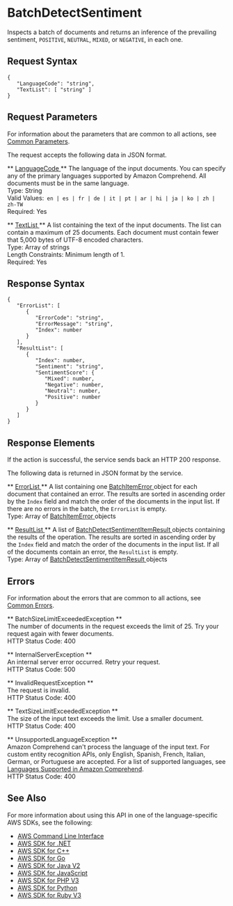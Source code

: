 # BatchDetectSentiment<a name="API_BatchDetectSentiment"></a>

Inspects a batch of documents and returns an inference of the prevailing sentiment, `POSITIVE`, `NEUTRAL`, `MIXED`, or `NEGATIVE`, in each one\.

## Request Syntax<a name="API_BatchDetectSentiment_RequestSyntax"></a>

```
{
   "LanguageCode": "string",
   "TextList": [ "string" ]
}
```

## Request Parameters<a name="API_BatchDetectSentiment_RequestParameters"></a>

For information about the parameters that are common to all actions, see [Common Parameters](CommonParameters.md)\.

The request accepts the following data in JSON format\.

 ** [ LanguageCode ](#API_BatchDetectSentiment_RequestSyntax) **   <a name="comprehend-BatchDetectSentiment-request-LanguageCode"></a>
The language of the input documents\. You can specify any of the primary languages supported by Amazon Comprehend\. All documents must be in the same language\.  
Type: String  
Valid Values:` en | es | fr | de | it | pt | ar | hi | ja | ko | zh | zh-TW`   
Required: Yes

 ** [ TextList ](#API_BatchDetectSentiment_RequestSyntax) **   <a name="comprehend-BatchDetectSentiment-request-TextList"></a>
A list containing the text of the input documents\. The list can contain a maximum of 25 documents\. Each document must contain fewer that 5,000 bytes of UTF\-8 encoded characters\.  
Type: Array of strings  
Length Constraints: Minimum length of 1\.  
Required: Yes

## Response Syntax<a name="API_BatchDetectSentiment_ResponseSyntax"></a>

```
{
   "ErrorList": [ 
      { 
         "ErrorCode": "string",
         "ErrorMessage": "string",
         "Index": number
      }
   ],
   "ResultList": [ 
      { 
         "Index": number,
         "Sentiment": "string",
         "SentimentScore": { 
            "Mixed": number,
            "Negative": number,
            "Neutral": number,
            "Positive": number
         }
      }
   ]
}
```

## Response Elements<a name="API_BatchDetectSentiment_ResponseElements"></a>

If the action is successful, the service sends back an HTTP 200 response\.

The following data is returned in JSON format by the service\.

 ** [ ErrorList ](#API_BatchDetectSentiment_ResponseSyntax) **   <a name="comprehend-BatchDetectSentiment-response-ErrorList"></a>
A list containing one [ BatchItemError ](API_BatchItemError.md) object for each document that contained an error\. The results are sorted in ascending order by the `Index` field and match the order of the documents in the input list\. If there are no errors in the batch, the `ErrorList` is empty\.  
Type: Array of [ BatchItemError ](API_BatchItemError.md) objects

 ** [ ResultList ](#API_BatchDetectSentiment_ResponseSyntax) **   <a name="comprehend-BatchDetectSentiment-response-ResultList"></a>
A list of [ BatchDetectSentimentItemResult ](API_BatchDetectSentimentItemResult.md) objects containing the results of the operation\. The results are sorted in ascending order by the `Index` field and match the order of the documents in the input list\. If all of the documents contain an error, the `ResultList` is empty\.  
Type: Array of [ BatchDetectSentimentItemResult ](API_BatchDetectSentimentItemResult.md) objects

## Errors<a name="API_BatchDetectSentiment_Errors"></a>

For information about the errors that are common to all actions, see [Common Errors](CommonErrors.md)\.

 ** BatchSizeLimitExceededException **   
The number of documents in the request exceeds the limit of 25\. Try your request again with fewer documents\.  
HTTP Status Code: 400

 ** InternalServerException **   
An internal server error occurred\. Retry your request\.  
HTTP Status Code: 500

 ** InvalidRequestException **   
The request is invalid\.  
HTTP Status Code: 400

 ** TextSizeLimitExceededException **   
The size of the input text exceeds the limit\. Use a smaller document\.  
HTTP Status Code: 400

 ** UnsupportedLanguageException **   
Amazon Comprehend can't process the language of the input text\. For custom entity recognition APIs, only English, Spanish, French, Italian, German, or Portuguese are accepted\. For a list of supported languages, see [Languages Supported in Amazon Comprehend](supported-languages.md)\.   
HTTP Status Code: 400

## See Also<a name="API_BatchDetectSentiment_SeeAlso"></a>

For more information about using this API in one of the language\-specific AWS SDKs, see the following:
+  [ AWS Command Line Interface](https://docs.aws.amazon.com/goto/aws-cli/comprehend-2017-11-27/BatchDetectSentiment) 
+  [ AWS SDK for \.NET](https://docs.aws.amazon.com/goto/DotNetSDKV3/comprehend-2017-11-27/BatchDetectSentiment) 
+  [ AWS SDK for C\+\+](https://docs.aws.amazon.com/goto/SdkForCpp/comprehend-2017-11-27/BatchDetectSentiment) 
+  [ AWS SDK for Go](https://docs.aws.amazon.com/goto/SdkForGoV1/comprehend-2017-11-27/BatchDetectSentiment) 
+  [ AWS SDK for Java V2](https://docs.aws.amazon.com/goto/SdkForJavaV2/comprehend-2017-11-27/BatchDetectSentiment) 
+  [ AWS SDK for JavaScript](https://docs.aws.amazon.com/goto/AWSJavaScriptSDK/comprehend-2017-11-27/BatchDetectSentiment) 
+  [ AWS SDK for PHP V3](https://docs.aws.amazon.com/goto/SdkForPHPV3/comprehend-2017-11-27/BatchDetectSentiment) 
+  [ AWS SDK for Python](https://docs.aws.amazon.com/goto/boto3/comprehend-2017-11-27/BatchDetectSentiment) 
+  [ AWS SDK for Ruby V3](https://docs.aws.amazon.com/goto/SdkForRubyV3/comprehend-2017-11-27/BatchDetectSentiment) 
